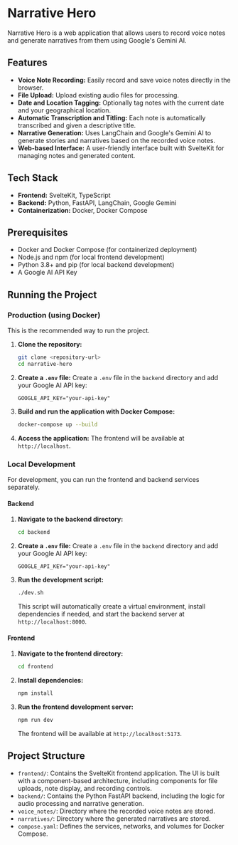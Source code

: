 # Narrative Hero

Narrative Hero is a web application that allows users to record voice notes and generate narratives from them using Google's Gemini AI.

## Features

*   **Voice Note Recording:** Easily record and save voice notes directly in the browser.
*   **File Upload:** Upload existing audio files for processing.
*   **Date and Location Tagging:** Optionally tag notes with the current date and your geographical location.
*   **Automatic Transcription and Titling:** Each note is automatically transcribed and given a descriptive title.
*   **Narrative Generation:** Uses LangChain and Google's Gemini AI to generate stories and narratives based on the recorded voice notes.
*   **Web-based Interface:** A user-friendly interface built with SvelteKit for managing notes and generated content.

## Tech Stack

*   **Frontend:** SvelteKit, TypeScript
*   **Backend:** Python, FastAPI, LangChain, Google Gemini
*   **Containerization:** Docker, Docker Compose

## Prerequisites

*   Docker and Docker Compose (for containerized deployment)
*   Node.js and npm (for local frontend development)
*   Python 3.8+ and pip (for local backend development)
*   A Google AI API Key

## Running the Project

### Production (using Docker)

This is the recommended way to run the project.

1.  **Clone the repository:**
    ```bash
    git clone <repository-url>
    cd narrative-hero
    ```

2.  **Create a `.env` file:**
    Create a `.env` file in the `backend` directory and add your Google AI API key:
    ```
    GOOGLE_API_KEY="your-api-key"
    ```

3.  **Build and run the application with Docker Compose:**
    ```bash
    docker-compose up --build
    ```

4.  **Access the application:**
    The frontend will be available at `http://localhost`.

### Local Development

For development, you can run the frontend and backend services separately.

#### Backend

1.  **Navigate to the backend directory:**
    ```bash
    cd backend
    ```

2.  **Create a `.env` file:**
    Create a `.env` file in the `backend` directory and add your Google AI API key:
    ```
    GOOGLE_API_KEY="your-api-key"
    ```

3.  **Run the development script:**
    ```bash
    ./dev.sh
    ```
    This script will automatically create a virtual environment, install dependencies if needed, and start the backend server at `http://localhost:8000`.

#### Frontend

1.  **Navigate to the frontend directory:**
    ```bash
    cd frontend
    ```

2.  **Install dependencies:**
    ```bash
    npm install
    ```

3.  **Run the frontend development server:**
    ```bash
    npm run dev
    ```
    The frontend will be available at `http://localhost:5173`.

## Project Structure

*   `frontend/`: Contains the SvelteKit frontend application. The UI is built with a component-based architecture, including components for file uploads, note display, and recording controls.
*   `backend/`: Contains the Python FastAPI backend, including the logic for audio processing and narrative generation.
*   `voice_notes/`: Directory where the recorded voice notes are stored.
*   `narratives/`: Directory where the generated narratives are stored.
*   `compose.yaml`: Defines the services, networks, and volumes for Docker Compose.
